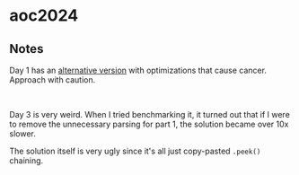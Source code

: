 # aoc2024

## Notes

Day 1 has an [alternative version](https://github.com/uzervlad/aoc/blob/2024-1-nerdge/aoc2024/src/days/day1.rs) with optimizations that cause cancer. Approach with caution.

<br>

Day 3 is very weird. When I tried benchmarking it, it turned out that if I were to remove the unnecessary parsing for part 1, the solution became over 10x slower.

The solution itself is very ugly since it's all just copy-pasted `.peek()` chaining.